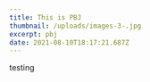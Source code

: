 ```yaml
---
title: This is PBJ
thumbnail: /uploads/images-3-.jpg
excerpt: pbj
date: 2021-08-10T18:17:21.687Z
---
```

testing